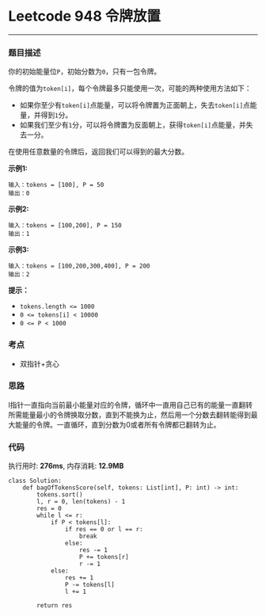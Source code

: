 # Leetcode 948 令牌放置
***
### 题目描述
你的初始能量位`P`，初始分数为`0`，只有一包令牌。  

令牌的值为`token[i]`，每个令牌最多只能使用一次，可能的两种使用方法如下：  

* 如果你至少有`token[i]`点能量，可以将令牌置为正面朝上，失去`token[i]`点能量，并得到`1`分。   
* 如果我们至少有`1`分，可以将令牌置为反面朝上，获得`token[i]`点能量，并失去一分。  

在使用任意数量的令牌后，返回我们可以得到的最大分数。


**示例1:**   
	
	输入：tokens = [100], P = 50
	输出：0
	

**示例2:**   
	
	输入：tokens = [100,200], P = 150
	输出：1
	
	
**示例3:**   
	
	输入：tokens = [100,200,300,400], P = 200
	输出：2
	
    	
**提示：**  

* `tokens.length <= 1000`
* `0 <= tokens[i] < 10000`
* `0 <= P < 1000`
	

### 考点

* 双指针+贪心

### 思路    
l指针一直指向当前最小能量对应的令牌，循环中一直用自己已有的能量一直翻转所需能量最小的令牌换取分数，直到不能换为止，然后用一个分数去翻转能得到最大能量的令牌。一直循环，直到分数为0或者所有令牌都已翻转为止。


### 代码  
执行用时: **276ms**, 内存消耗: **12.9MB** 

```
class Solution:
    def bagOfTokensScore(self, tokens: List[int], P: int) -> int:
        tokens.sort()
        l, r = 0, len(tokens) - 1
        res = 0
        while l <= r:
            if P < tokens[l]:
                if res == 0 or l == r:
                    break
                else:
                    res -= 1
                    P += tokens[r]
                    r -= 1
            else:
                res += 1
                P -= tokens[l]
                l += 1
        
        return res        
```









	